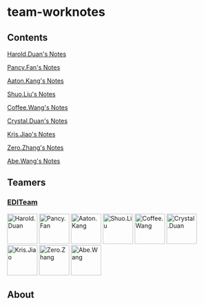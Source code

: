 # team-worknotes

## Contents

[Harold.Duan's Notes](https://github.com/EDITeam/team-worknotes/tree/Harold.Duan)

[Pancy.Fan's Notes](https://github.com/EDITeam/team-worknotes/tree/Pancy.Fan)

[Aaton.Kang's Notes](https://github.com/EDITeam/team-worknotes/tree/Aaton.Kang)

[Shuo.Liu's Notes](https://github.com/EDITeam/team-worknotes/tree/Shuo.Liu)

[Coffee.Wang's Notes](https://github.com/EDITeam/team-worknotes/tree/Coffee.Wang)

[Crystal.Duan's Notes](https://github.com/EDITeam/team-worknotes/tree/Crystal.Duan)

[Kris.Jiao's Notes](https://github.com/EDITeam/team-worknotes/tree/Kris.Jiao)

[Zero.Zhang's Notes](https://github.com/EDITeam/team-worknotes/tree/Zero.Zhang)

[Abe.Wang's Notes](https://github.com/EDITeam/team-worknotes/tree/Abe.Wang)

## Teamers

<h3 align="left">
  <a href="https://github.com/EDITeam">EDITeam</a>
</h3>
<p align="left">
  <a href="https://github.com/haroldduan"><img src="https://avatars2.githubusercontent.com/u/16353458?s=400&v=4" width="70" alt="Harold.Duan" /></a>
  <a href="https://github.com/fancys"><img src="https://avatars3.githubusercontent.com/u/4202696?s=400&v=4" width="70" alt="Pancy.Fan" /></a>
  <a href="https://github.com/Aton5859"><img src="https://avatars2.githubusercontent.com/u/28555389?s=400&v=4" width="70" alt="Aaton.Kang" /></a>
  <a href="https://github.com/LsKeke"><img src="https://avatars1.githubusercontent.com/u/45222954?s=400&v=4" width="70" alt="Shuo.Liu" /></a>
  <a href="https://github.com/wangpenghuix"><img src="https://avatars3.githubusercontent.com/u/43561846?s=400&v=4" width="70" alt="Coffee.Wang" /></a>
  <a href="https://github.com/810688493"><img src="https://avatars1.githubusercontent.com/u/48113336?s=400&v=4" width="70" alt="Crystal.Duan" /></a>
  <a href="https://github.com/MRJiaoWL"><img src="https://avatars2.githubusercontent.com/u/46592171?s=400&v=4" width="70" alt="Kris.Jiao" /></a>
  <a href="https://github.com/okzhangyu"><img src="https://avatars0.githubusercontent.com/u/41094697?s=400&v=4" width="70" alt="Zero.Zhang" /></a>
  <a href="https://github.com/wanghaoAbe"><img src="https://avatars1.githubusercontent.com/u/47651011?s=400&v=4" width="70" alt="Abe.Wang" /></a>
</p>

## About